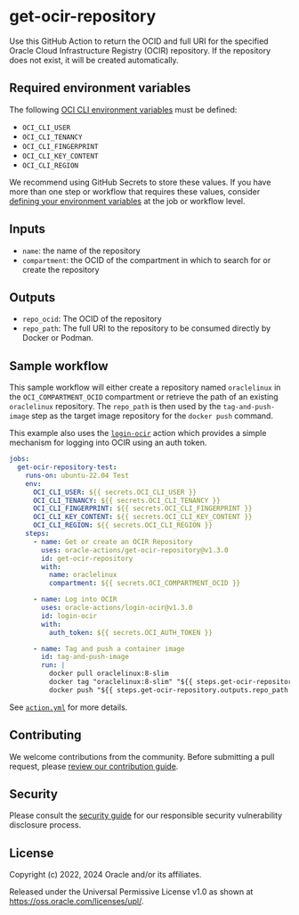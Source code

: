 # get-ocir-repository

Use this GitHub Action to return the OCID and full URI for the specified Oracle Cloud Infrastructure Registry (OCIR)
repository. If the repository does not exist, it will be created automatically.

## Required environment variables

The following [OCI CLI environment variables][1] must be defined:

- `OCI_CLI_USER`
- `OCI_CLI_TENANCY`
- `OCI_CLI_FINGERPRINT`
- `OCI_CLI_KEY_CONTENT`
- `OCI_CLI_REGION`

We recommend using GitHub Secrets to store these values. If you have more than one step or workflow that requires these
values, consider [defining your environment variables][2] at the job or workflow level.

## Inputs

- `name`: the name of the repository
- `compartment`: the OCID of the compartment in which to search for or create the repository

## Outputs

- `repo_ocid`: The OCID of the repository
- `repo_path`: The full URI to the repository to be consumed directly by Docker or Podman.

## Sample workflow

This sample workflow will either create a repository named `oraclelinux` in the `OCI_COMPARTMENT_OCID` compartment or
retrieve the path of an existing `oraclelinux` repository. The `repo_path` is then used by the `tag-and-push-image`
step as the target image repository for the `docker push` command.

This example also uses the [`login-ocir`][3] action which provides a simple mechanism for logging into OCIR using an
auth token.

```yaml
jobs:
  get-ocir-repository-test:
    runs-on: ubuntu-22.04 Test
    env:
      OCI_CLI_USER: ${{ secrets.OCI_CLI_USER }}
      OCI_CLI_TENANCY: ${{ secrets.OCI_CLI_TENANCY }}
      OCI_CLI_FINGERPRINT: ${{ secrets.OCI_CLI_FINGERPRINT }}
      OCI_CLI_KEY_CONTENT: ${{ secrets.OCI_CLI_KEY_CONTENT }}
      OCI_CLI_REGION: ${{ secrets.OCI_CLI_REGION }}
    steps:
      - name: Get or create an OCIR Repository
        uses: oracle-actions/get-ocir-repository@v1.3.0
        id: get-ocir-repository
        with:
          name: oraclelinux
          compartment: ${{ secrets.OCI_COMPARTMENT_OCID }}

      - name: Log into OCIR
        uses: oracle-actions/login-ocir@v1.3.0
        id: login-ocir
        with:
          auth_token: ${{ secrets.OCI_AUTH_TOKEN }}

      - name: Tag and push a container image
        id: tag-and-push-image
        run: |
          docker pull oraclelinux:8-slim
          docker tag "oraclelinux:8-slim" "${{ steps.get-ocir-repository.outputs.repo_path }}:8-slim"
          docker push "${{ steps.get-ocir-repository.outputs.repo_path }}:8-slim"
```

See [`action.yml`](./action.yml) for more details.

## Contributing

We welcome contributions from the community. Before submitting a pull request, please
[review our contribution guide](./CONTRIBUTING.md).

## Security

Please consult the [security guide](./SECURITY.md) for our responsible security vulnerability disclosure process.

## License

Copyright (c) 2022, 2024 Oracle and/or its affiliates.

Released under the Universal Permissive License v1.0 as shown at <https://oss.oracle.com/licenses/upl/>.

[1]: https://docs.oracle.com/en-us/iaas/Content/API/SDKDocs/clienvironmentvariables.htm
[2]: https://docs.github.com/en/actions/learn-github-actions/environment-variables
[3]: https://github.com/oracle-actions/login-ocir
